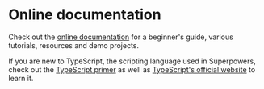 # Online documentation

Check out the [online documentation](http://docs.sparklinlabs.com:en/) for a beginner's guide, various tutorials, resources and demo projects.

If you are new to TypeScript, the scripting language used in Superpowers, check out the [TypeScript primer](http://docs.sparklinlabs.com/en/tutorials/typescript-primer) as well as [TypeScript's official website](http://www.typescriptlang.org) to learn it.
